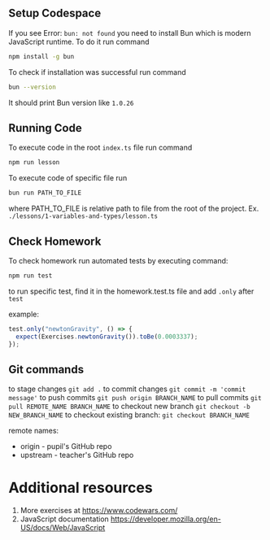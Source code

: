## Setup Codespace

If you see Error: `bun: not found` you need to install Bun which is modern JavaScript runtime. To do it run command

```bash
npm install -g bun
```

To check if installation was successful run command

```bash
bun --version
```

It should print Bun version like `1.0.26`

## Running Code

To execute code in the root `index.ts` file run command

```bash
npm run lesson
```

To execute code of specific file run

```bash
bun run PATH_TO_FILE
```

where PATH_TO_FILE is relative path to file from the root of the project. Ex. `./lessons/1-variables-and-types/lesson.ts`

## Check Homework

To check homework run automated tests by executing command:

```bash
npm run test
```

to run specific test, find it in the homework.test.ts file and add `.only` after `test`

example:

```ts
test.only("newtonGravity", () => {
  expect(Exercises.newtonGravity()).toBe(0.0003337);
});
```

## Git commands

to stage changes `git add .`
to commit changes `git commit -m 'commit message'`
to push commits `git push origin BRANCH_NAME`
to pull commits `git pull REMOTE_NAME BRANCH_NAME`
to checkout new branch `git checkout -b NEW_BRANCH_NAME`
to checkout existing branch: `git checkout BRANCH_NAME`

remote names:
- origin - pupil's GitHub repo
- upstream - teacher's GitHub repo

# Additional resources

1. More exercises at https://www.codewars.com/
2. JavaScript documentation https://developer.mozilla.org/en-US/docs/Web/JavaScript
